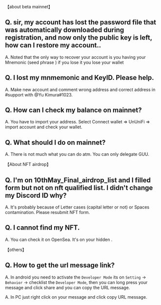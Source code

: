 【about beta mainnet】

## Q. sir, my account has lost the password file that was automatically downloaded during registration, and now only the public key is left, how can I restore my account..

A. Noted that the only way to recover your account is you having your Mnemonic (seed phrase ) if you lose it you lose your wallet

## Q. I lost my mnmemonic and KeyID. Please help.

A. Make new account and comment wrong address and correct address in #support with @Yu Kimura#1023.

## Q. How can I check my balance on mainnet?

A. You have to import your address. Select Connect wallet => UnUniFi => import account and check your wallet.

## Q. What should I do on mainnet?

A. There is not much what you can do atm. You can only delegate GUU.


【About NFT airdrop】

## Q. I'm on 10thMay_Final_airdrop_list and I filled form but not on nft qualified list. I didn't change my Discord ID why?

A. It's probably because of Letter cases (capital letter or not) or Spaces contamination. Please resubmit NFT form.

## Q. I cannot find my NFT.

A. You can check it on OpenSea. It's on your hidden .


【others】

## Q. How to get the url message link?

A. In android you need to activate the `Developer Mode` its on `Setting`
   -> `Behavior` -> checklist the `Developer Mode`, then you can long press your message and click share and you can copy the URL message.
	
A. In PC just right click on your message and click copy URL message.

